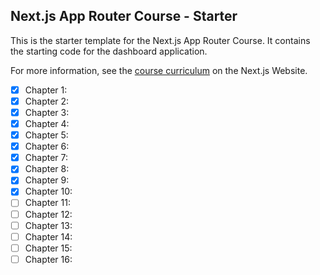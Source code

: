 ## Next.js App Router Course - Starter

This is the starter template for the Next.js App Router Course. It contains the starting code for the dashboard application.

For more information, see the [course curriculum](https://nextjs.org/learn) on the Next.js Website.

- [X] Chapter 1: 
- [X] Chapter 2: 
- [X] Chapter 3: 
- [X] Chapter 4: 
- [X] Chapter 5: 
- [X] Chapter 6: 
- [X] Chapter 7: 
- [X] Chapter 8: 
- [X] Chapter 9: 
- [X] Chapter 10: 
- [ ] Chapter 11: 
- [ ] Chapter 12: 
- [ ] Chapter 13: 
- [ ] Chapter 14: 
- [ ] Chapter 15: 
- [ ] Chapter 16: 
